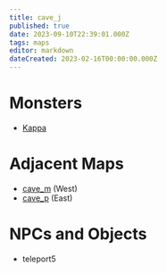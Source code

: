 ```yaml
---
title: cave_j
published: true
date: 2023-09-10T22:39:01.000Z
tags: maps
editor: markdown
dateCreated: 2023-02-16T00:00:00.000Z
---
```



# Monsters
 * [Kappa](/monsters/kappa)

# Adjacent Maps
 * [cave_m](/maps/cave_m) (West)
 * [cave_p](/maps/cave_p) (East)

# NPCs and Objects
 * teleport5

